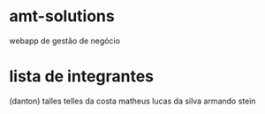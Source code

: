 # amt-solutions
webapp de gestão de negócio
# lista de integrantes
(danton) talles telles da costa
matheus lucas da silva
armando stein